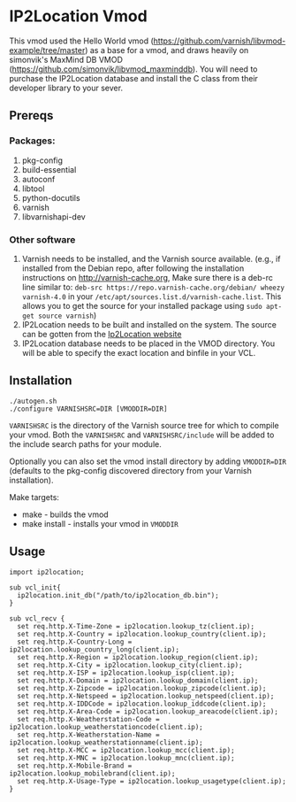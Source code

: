 # IP2Location Vmod
This vmod used the Hello World vmod (https://github.com/varnish/libvmod-example/tree/master) as a base for a vmod, and
draws heavily on simonvik's MaxMind DB VMOD (https://github.com/simonvik/libvmod_maxminddb).
You will need to purchase the IP2Location database and install the C class from their developer library to your sever.

## Prereqs

### Packages:
1. pkg-config
2. build-essential
3. autoconf
4. libtool
6. python-docutils
7. varnish
8. libvarnishapi-dev

### Other software
1. Varnish needs to be installed, and the Varnish source available. (e.g., if installed from the Debian repo, after
following the installation instructions on http://varnish-cache.org, Make sure there is a deb-rc line similar to:
`deb-src https://repo.varnish-cache.org/debian/ wheezy varnish-4.0` in your `/etc/apt/sources.list.d/varnish-cache.list`.
This allows you to get the source for your installed package using `sudo apt-get source varnish`)
2. IP2Location needs to be built and installed on the system. The source can be gotten from the
[Ip2Location website](https://www.ip2location.com/development-libraries/ip2location/c)
3. IP2Location database needs to be placed in the VMOD directory. You will be able to specify the exact location and
binfile in your VCL.

## Installation
```
./autogen.sh
./configure VARNISHSRC=DIR [VMODDIR=DIR]
```
`VARNISHSRC` is the directory of the Varnish source tree for which to compile your vmod. Both the `VARNISHSRC` and
`VARNISHSRC/include` will be added to the include search paths for your module.

Optionally you can also set the vmod install directory by adding `VMODDIR=DIR` (defaults to the pkg-config discovered
directory from your Varnish installation).

Make targets:

* make - builds the vmod
* make install - installs your vmod in `VMODDIR`

## Usage
```
import ip2location;

sub vcl_init{
  ip2location.init_db("/path/to/ip2location_db.bin");
}

sub vcl_recv {
  set req.http.X-Time-Zone = ip2location.lookup_tz(client.ip);
  set req.http.X-Country = ip2location.lookup_country(client.ip);
  set req.http.X-Country-Long = ip2location.lookup_country_long(client.ip);
  set req.http.X-Region = ip2location.lookup_region(client.ip);
  set req.http.X-City = ip2location.lookup_city(client.ip);
  set req.http.X-ISP = ip2location.lookup_isp(client.ip);
  set req.http.X-Domain = ip2location.lookup_domain(client.ip);
  set req.http.X-Zipcode = ip2location.lookup_zipcode(client.ip);
  set req.http.X-Netspeed = ip2location.lookup_netspeed(client.ip);
  set req.http.X-IDDCode = ip2location.lookup_iddcode(client.ip);
  set req.http.X-Area-Code = ip2location.lookup_areacode(client.ip);
  set req.http.X-Weatherstation-Code = ip2location.lookup_weatherstationcode(client.ip);
  set req.http.X-Weatherstation-Name = ip2location.lookup_weatherstationname(client.ip);
  set req.http.X-MCC = ip2location.lookup_mcc(client.ip);
  set req.http.X-MNC = ip2location.lookup_mnc(client.ip);
  set req.http.X-Mobile-Brand = ip2location.lookup_mobilebrand(client.ip);
  set req.http.X-Usage-Type = ip2location.lookup_usagetype(client.ip);
}
```